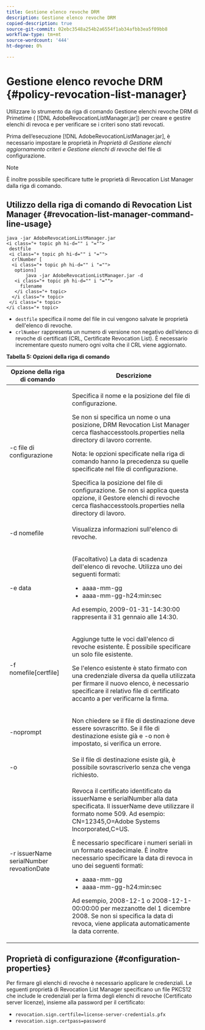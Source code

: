 ```yaml
---
title: Gestione elenco revoche DRM
description: Gestione elenco revoche DRM
copied-description: true
source-git-commit: 02ebc3548a254b2a6554f1ab34afbb3ea5f09bb8
workflow-type: tm+mt
source-wordcount: '444'
ht-degree: 0%

---
```


# Gestione elenco revoche DRM {#policy-revocation-list-manager}

Utilizzare lo strumento da riga di comando Gestione elenchi revoche DRM di Primetime ( [!DNL AdobeRevocationListManager.jar]) per creare e gestire elenchi di revoca e per verificare se i criteri sono stati revocati.

Prima dell’esecuzione [!DNL AdobeRevocationListManager.jar], è necessario impostare le proprietà in *Proprietà di Gestione elenchi aggiornamento criteri e Gestione elenchi di revoche* del file di configurazione.

>[!NOTE]
>
>È inoltre possibile specificare tutte le proprietà di Revocation List Manager dalla riga di comando.

## Utilizzo della riga di comando di Revocation List Manager {#revocation-list-manager-command-line-usage}

```
java -jar AdobeRevocationListManager.jar 
<i class="+ topic ph hi-d="" i "="">
 destfile 
 <i class="+ topic ph hi-d="" i "="">
  crlNumber [
  <i class="+ topic ph hi-d="" i "="">
   options] 
       java -jar AdobeRevocationListManager.jar -d 
   <i class="+ topic ph hi-d="" i "="">
     filename
   </i class="+ topic>
  </i class="+ topic>
 </i class="+ topic>
</i class="+ topic>
```

* `destfile` specifica il nome del file in cui vengono salvate le proprietà dell&#39;elenco di revoche.
* `crlNumber` rappresenta un numero di versione non negativo dell’elenco di revoche di certificati (CRL, Certificate Revocation List). È necessario incrementare questo numero ogni volta che il CRL viene aggiornato.

**Tabella 5: Opzioni della riga di comando**

<table frame="all" colsep="1" rowsep="1" class="+ topic/table adobe-d/table " id="table_a3y_wqy_n4">  
 <thead class="- topic/thead "> 
  <tr rowsep="1" class="- topic/row "> 
   <th colname="1" class="- topic/entry entry"> Opzione della riga di comando </th> 
   <th colname="2" class="- topic/entry entry"> Descrizione </th> 
  </tr> 
 </thead>
 <tbody class="- topic/tbody "> 
  <tr rowsep="1" class="- topic/row "> 
   <td colname="1" class="- topic/entry "><span class="+ topic/ph pr-d/codeph codeph">-c file di configurazione</span> </td> 
   <td colname="2" class="- topic/entry "><p class="- topic/p ">Specifica il nome e la posizione del file di configurazione. </p><p class="- topic/p ">Se non si specifica un nome o una posizione, DRM Revocation List Manager cerca <span class="filepath"> flashaccesstools.properties</span> nella directory di lavoro corrente. </p><p>Nota: le opzioni specificate nella riga di comando hanno la precedenza su quelle specificate nel file di configurazione. </p>Specifica la posizione del file di configurazione. Se non si applica questa opzione, il Gestore elenchi di revoche cerca <span class="filepath"> flashaccesstools.properties</span> nella directory di lavoro. </td> 
  </tr> 
  <tr rowsep="1" class="- topic/row "> 
   <td colname="1" class="- topic/entry "><span class="+ topic/ph pr-d/codeph codeph">-d nomefile</span> </td> 
   <td colname="2" class="- topic/entry "> <p class="- topic/p ">Visualizza informazioni sull'elenco di revoche. </p> </td> 
  </tr> 
  <tr rowsep="1" class="- topic/row "> 
   <td colname="1" class="- topic/entry "><span class="+ topic/ph pr-d/codeph codeph">-e data</span> </td> 
   <td colname="2" class="- topic/entry "> <p class="- topic/p ">(Facoltativo) La data di scadenza dell'elenco di revoche. Utilizza uno dei seguenti formati: 
     <ul id="ul_2C89F8183C3647C593CB67576D9DED07"> 
      <li id="li_A866F6CBCB464193A119A6609C8F3B2A"><span class="+ topic/ph pr-d/codeph codeph">aaaa-mm-gg</span> </li> 
      <li id="li_B5F9F6C995E64464838DDE447848F707"><span class="+ topic/ph pr-d/codeph codeph">aaaa-mm-gg-h24:min:sec</span> </li> 
     </ul>Ad esempio, 2009-01-31-14:30:00 rappresenta il 31 gennaio alle 14:30. </p> </td> 
  </tr> 
  <tr rowsep="1" class="- topic/row "> 
   <td colname="1" class="- topic/entry "><span class="codeph">-f nomefile[certfile]</span> </td> 
   <td colname="2" class="- topic/entry "> <p>Aggiunge tutte le voci dall'elenco di revoche esistente. È possibile specificare un solo file esistente. </p> <p class="- topic/p ">Se l'elenco esistente è stato firmato con una credenziale diversa da quella utilizzata per firmare il nuovo elenco, è necessario specificare il relativo file di certificato accanto a per verificarne la firma. </p> </td> 
  </tr> 
  <tr rowsep="1" class="- topic/row "> 
   <td colname="1" class="- topic/entry "><span class="codeph"> -noprompt</span> </td> 
   <td colname="2" class="- topic/entry "> <p class="- topic/p ">Non chiedere se il file di destinazione deve essere sovrascritto. Se il file di destinazione esiste già e <span class="codeph"> -o</span> non è impostato, si verifica un errore. </p> </td> 
  </tr> 
  <tr rowsep="1" class="- topic/row "> 
   <td colname="1" class="- topic/entry "><span class="codeph"> -o</span> </td> 
   <td colname="2" class="- topic/entry "> Se il file di destinazione esiste già, è possibile sovrascriverlo senza che venga richiesto. </td> 
  </tr> 
  <tr rowsep="0" class="- topic/row "> 
   <td colname="1" class="- topic/entry "><span class="codeph">-r issuerName serialNumber revoationDate</span> </td> 
   <td colname="2" class="- topic/entry "> <p class="- topic/p ">Revoca il certificato identificato da <span class="codeph"> issuerName</span> e <span class="codeph"> serialNumber</span> alla data specificata. Il <span class="codeph"> issuerName</span> deve utilizzare il formato nome 509. Ad esempio: <span class="codeph"> CN=12345,O=Adobe Systems Incorporated,C=US</span>. </p> <p>È necessario specificare i numeri seriali in un formato esadecimale. È inoltre necessario specificare la data di revoca in uno dei seguenti formati: 
     <ul id="ul_1524FBC6818248F3A2B271243E649400"> 
      <li id="li_BC618EA2332D42A59B1B5434CAFFD2AF"><span class="+ topic/ph pr-d/codeph codeph">aaaa-mm-gg</span> </li> 
      <li id="li_97F77810D20C4CF2944EFCFF5DFAE467"><span class="+ topic/ph pr-d/codeph codeph">aaaa-mm-gg-h24:min:sec</span> </li> 
     </ul>Ad esempio, 2008-12-1 o 2008-12-1-00:00:00 per mezzanotte del 1 dicembre 2008. Se non si specifica la data di revoca, viene applicata automaticamente la data corrente. </p> </td> 
  </tr> 
 </tbody> 
</table>

## Proprietà di configurazione {#configuration-properties}

Per firmare gli elenchi di revoche è necessario applicare le credenziali. Le seguenti proprietà di Revocation List Manager specificano un file PKCS12 che include le credenziali per la firma degli elenchi di revoche (Certificato server licenze), insieme alla password per il certificato:

* `revocation.sign.certfile=license-server-credentials.pfx`
* `revocation.sign.certpass=password`
